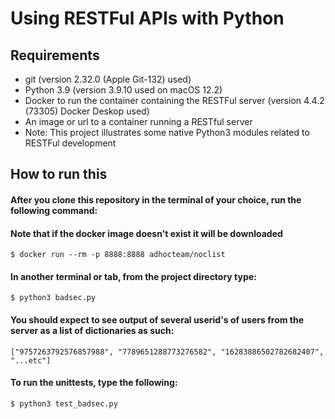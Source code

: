 # Using RESTFul APIs with Python

## Requirements
- git (version 2.32.0 (Apple Git-132) used)
- Python 3.9 (version 3.9.10 used on macOS 12.2)
- Docker to run the container containing the RESTFul server (version 4.4.2 (73305) Docker Deskop used)
- An image or url to a container running a RESTful server
- Note: This project illustrates some native Python3 modules related to RESTFul development

## How to run this
#### After you clone this repository in the terminal of your choice, run the following command:
#### Note that if the docker image doesn't exist it will be downloaded
``` 
$ docker run --rm -p 8888:8888 adhocteam/noclist
```

#### In another terminal or tab, from the project directory type:
``` 
$ python3 badsec.py
``` 
#### You should expect to see output of several userid's of users from the server as a list of dictionaries as such:
```
["9757263792576857988", "7789651288773276582", "16283886502782682407", "...etc"]
```
#### To run the unittests, type the following:
``` 
$ python3 test_badsec.py
```